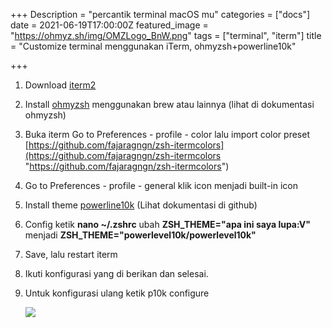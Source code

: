 +++
Description = "percantik terminal macOS mu"
categories = ["docs"]
date = 2021-06-19T17:00:00Z
featured_image = "https://ohmyz.sh/img/OMZLogo_BnW.png"
tags = ["terminal", "iterm"]
title = "Customize terminal menggunakan iTerm, ohmyzsh+powerline10k"

+++
1. Download [iterm2](https://iterm2.com/)
2. Install [ohmyzsh](https://ohmyz.sh/) menggunakan brew atau lainnya (lihat di dokumentasi ohmyzsh)
3. Buka iterm Go to Preferences - profile - color lalu import color preset [https://github.com/fajaragngn/zsh-itermcolors](https://github.com/fajaragngn/zsh-itermcolors "https://github.com/fajaragngn/zsh-itermcolors")
4. Go to Preferences - profile - general klik icon menjadi built-in icon
5. Install theme [powerline10k](https://github.com/romkatv/powerlevel10k) (Lihat dokumentasi di github)
6. Config ketik **nano \~/.zshrc** ubah **ZSH_THEME="apa ini saya lupa:V"** menjadi **ZSH_THEME="powerlevel10k/powerlevel10k"**
7. Save, lalu restart iterm
8. Ikuti konfigurasi yang di berikan dan selesai.
9. Untuk konfigurasi ulang ketik p10k configure

   ![](https://raw.githubusercontent.com/romkatv/powerlevel10k-media/master/configuration-wizard.gif)